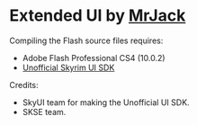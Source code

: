Extended UI by [MrJack](http://forums.bethsoft.com/user/781645-mrjack/)
=============
Compiling the Flash source files requires:
- Adobe Flash Professional CS4 (10.0.2)
- [Unofficial Skyrim UI SDK](https://github.com/Mardoxx/skyrimui)

Credits:
- SkyUI team for making the Unofficial UI SDK.
- SKSE team.
